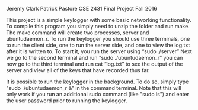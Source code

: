 Jeremy Clark
Patrick Pastore
CSE 2431 Final Project
Fall 2016

This project is a simple keylogger with some
basic networking functionality.
To compile this program you simply need to unzip
the folder and run make.
The make command will create two processes, server
and ubuntudaemon_r.
To run the keylogger you should use three terminals,
one to run the client side, one to run the server side,
and one to view the log.txt after it is written to. 
To start it, you run the server using “sudo ./server” 
Next we go to the second terminal and run 
“sudo ./ubuntudaemon_r” 
you can now go to the third terminal and run cat “log.txt”
to see the output of the server and view all of the
keys that have recorded thus far.

It is possible to run the keylogger in the background. To
do so, simply type "sudo ./ubuntudaemon_r &" in the command terminal.
Note that this will only work if you run an additional sudo command
(like "sudo ls") and enter the user password prior to running the keylogger.
